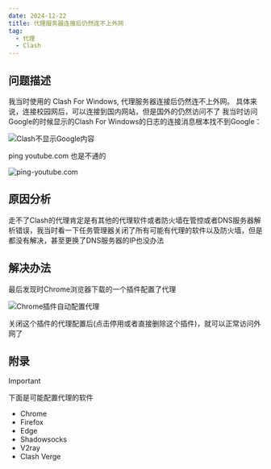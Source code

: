 ```yaml
---
date: 2024-12-22
title: 代理服务器连接后仍然连不上外网
tag:
  - 代理
  - Clash
---
```


## 问题描述

我当时使用的 Clash For Windows, 代理服务器连接后仍然连不上外网。
具体来说，连接校园网后，可以连接到国内网站，但是国外的仍然访问不了
我当时访问Google的时候显示的Clash For Windows的日志的连接消息根本找不到Google：

![Clash不显示Google内容](/imgs/技术相关/科学上网/Clash不显示Google内容.png)

ping youtube.com 也是不通的

![ping-youtube.com](/imgs/技术相关/科学上网/ping-youtube.com.png)

## 原因分析

走不了Clash的代理肯定是有其他的代理软件或者防火墙在管控或者DNS服务器解析错误，我当时看一下任务管理器关闭了所有可能有代理的软件以及防火墙，但是都没有解决，甚至更换了DNS服务器的IP也没办法

## 解决办法

最后发现时Chrome浏览器下载的一个插件配置了代理

![Chrome插件自动配置代理](/imgs/技术相关/科学上网/Chrome插件自动配置代理.png)

关闭这个插件的代理配置后(点击停用或者直接删除这个插件)，就可以正常访问外网了

## 附录

> [!important]  
> 下面是可能配置代理的软件

- Chrome
- Firefox
- Edge
- Shadowsocks
- V2ray
- Clash Verge
